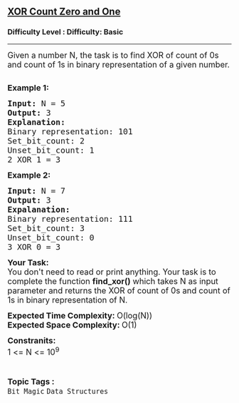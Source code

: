 <h2><a href="https://www.geeksforgeeks.org/problems/xor-count-zero-and-one2724/1?page=1&category=Bit%20Magic&difficulty=Basic&sortBy=latest">XOR Count Zero and One</a></h2><h3>Difficulty Level : Difficulty: Basic</h3><hr><div class="problems_problem_content__Xm_eO"><p><span style="font-size:18px">Given a number N, the task is to find XOR of count of 0s and count of 1s in binary representation of a given number.</span><br>
&nbsp;</p>

<p><span style="font-size:18px"><strong>Example 1:</strong></span></p>

<pre><span style="font-size:18px"><strong>Input: </strong>N =<strong> </strong>5
<strong>Output: </strong>3
<strong>Explanation: 
</strong>Binary representation: 101
Set_bit_count: 2
Unset_bit_count: 1
2 XOR 1 = 3</span>
</pre>

<p><span style="font-size:18px"><strong>Example 2:</strong></span></p>

<pre><span style="font-size:18px"><strong>Input: </strong>N = 7
<strong>Output: </strong>3
<strong>Expalanation:
</strong>Binary representation: 111
Set_bit_count: 3
Unset_bit_count: 0
</span><span style="font-size:18px">3 XOR 0 = 3</span>
</pre>

<p><span style="font-size:18px"><strong>Your Task:</strong><br>
You don't need to read or print anything. Your task is to complete the function&nbsp;<strong>find_xor()</strong>&nbsp;which takes N&nbsp;as input parameter and returns the XOR&nbsp;of count of 0s and count of 1s in binary representation of N.</span></p>

<p><span style="font-size:18px"><strong>Expected Time Complexity:&nbsp;</strong>O(log(N))<br>
<strong>Expected Space Complexity:&nbsp;</strong>O(1)</span></p>

<p><span style="font-size:18px"><strong>Constranits:</strong><br>
1 &lt;= N &lt;= 10<sup>9</sup></span></p>
</div><br><p><span style=font-size:18px><strong>Topic Tags : </strong><br><code>Bit Magic</code>&nbsp;<code>Data Structures</code>&nbsp;